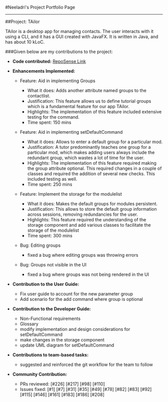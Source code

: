 #Neeladri's Project Portfolio Page

---
##Project: TAilor

TAilor is a desktop app for managing contacts. The user interacts with it using a CLI, and it has a GUI
created with JavaFX. It is written in Java, and has about 10 kLoC.

###Given below are my contributions to the project:

- **Code contributed:** [RepoSense Link](https://nus-cs2103-ay2122s2.github.io/tp-dashboard/?search=zawedcvg&breakdown=true)
- **Enhancements Implemented:**
    - Feature: Aid in implementing Groups
      - What it does: Adds another attribute named groups to the contactlist.
      - Justification: This feature allows us to define tutorial groups which is a fundamental feature for our app TAilor.
      - Highlights: The implementation of this feature included extensive testing for the command.
      - Time spent: 150 mins

    - Feature: Aid in implementing setDefaultCommand
      - What it does: Allows to enter a default group for a particular mod.
      - Justification: A tutor predominantly teaches one group for a particular mod, which makes adding users always include
        the redundant group, which wastes a lot of time for the user.
      - Highlights: The implementation of this feature required making the group attribute optional. This required changes in a couple of classes
      and required the addition of several new checks. This included testing as well.
      - Time spent: 250 mins

    - Feature: Implement the storage for the modulelist
      - What it does: Makes the default groups for modules persistent.
      - Justification: This allows to store the default group information across sessions, removing redundancies for the user.
      - Highlights: This feature required the understanding of the storage component and add various classes to facilitate the
        storage of the modulelist
      - Time spent: 300 mins

    - Bug: Editing groups
      - fixed a bug where editing groups was throwing errors

    - Bug: Groups not visible in the UI
      - fixed a bug where groups was not being rendered in the UI


- **Contribution to the User Guide:**
    - Fix user guide to account for the new parameter group
    - Add scenario for the add command where group is optional

- **Contribution to the Developer Guide:**
    - Non-Functional requirements
    - Glossary
    - modify implementation and design considerations for setDefaultCommand
    - make changes in the storage component
    - update UML diagram for setDefaultCommand

- **Contributions to team-based tasks:**
    - suggested and reinforced the git workflow for the team to follow

- **Community Contribution:**
    - PRs reviewed: [\#226] [\#217] [\#98] [\#110]
    - Issues fixed: [\#1] [\#7] [\#31] [\#35] [\#49] [\#78] [\#82] [\#83] [\#92] [\#115] [\#146] [\#161] [\#183] [\#186] [\#208]
